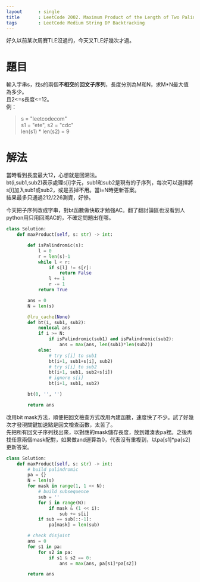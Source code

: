 ```yaml
---
layout      : single
title       : LeetCode 2002. Maximum Product of the Length of Two Palindromic Subsequences
tags 		: LeetCode Medium String DP Backtracking 
---
```

好久以前某次周賽TLE沒過的，今天又TLE好幾次才過。

# 題目
輸入字串s，找s的兩個**不相交**的**回文子序列**，長度分別為M和N，求M*N最大值為多少。  
且2<=s長度<=12。  
例：  
> s = "leetcodecom"  
> s1 = "ete", s2 = "cdc"  
> len(s1) * len(s2) = 9  

# 解法
當時看到長度最大12，心想就是回溯法。  
bt(i,sub1,sub2)表示處理s[i]字元，sub1和sub2是現有的子序列，每次可以選擇將s[i]加入sub1或sub2，或是丟掉不用。當i=N時更新答案。  
結果最多只通過212/226測資，好慘。  

今天把子序列改成字串，對bt函數做快取才勉強AC。翻了翻討論區也沒看到人python用只用回溯AC的，不確定問題出在哪。

```python
class Solution:
    def maxProduct(self, s: str) -> int:

        def isPalindromic(s):
            l = 0
            r = len(s)-1
            while l < r:
                if s[l] != s[r]:
                    return False
                l += 1
                r -= 1
            return True

        ans = 0
        N = len(s)

        @lru_cache(None)
        def bt(i, sub1, sub2):
            nonlocal ans
            if i >= N:
                if isPalindromic(sub1) and isPalindromic(sub2):
                    ans = max(ans, len(sub1)*len(sub2))
            else:
                # try s[i] to sub1
                bt(i+1, sub1+s[i], sub2)
                # try s[i] to sub2
                bt(i+1, sub1, sub2+s[i])
                # ignore s[i]
                bt(i+1, sub1, sub2)

        bt(0, '', '')

        return ans

```

改用bit mask方法，順便把回文檢查方式改用內建函數，速度快了不少。試了好幾次才發現關鍵加速點是回文檢查函數，太苦了。  
先把所有回文子序列找出來，以對應的mask儲存長度，放到雜湊表pa裡。之後再找任意兩個mask配對，如果做and運算為0，代表沒有重複到，以pa[s1]*pa[s2]更新答案。

```python
class Solution:
    def maxProduct(self, s: str) -> int:
        # build palindromic
        pa = {}
        N = len(s)
        for mask in range(1, 1 << N):
            # build subsequence
            sub = ''
            for i in range(N):
                if mask & (1 << i):
                    sub += s[i]
            if sub == sub[::-1]:
                pa[mask] = len(sub)

        # check disjoint
        ans = 0
        for s1 in pa:
            for s2 in pa:
                if s1 & s2 == 0:
                    ans = max(ans, pa[s1]*pa[s2])

        return ans
            
```            